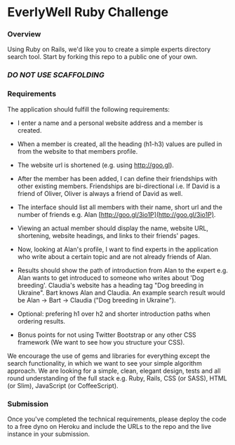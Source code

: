 # EverlyWell Ruby Challenge

### Overview

Using Ruby on Rails, we'd like you to create a simple experts directory search tool. Start by forking this repo to a public one of your own.

### _DO NOT USE SCAFFOLDING_

### Requirements

The application should fulfill the following requirements:

* I enter a name and a personal website address and a member is created.

* When a member is created, all the heading (h1-h3) values are pulled in from the website to that members profile.

* The website url is shortened (e.g. using http://goo.gl).

* After the member has been added, I can define their friendships with other existing members. Friendships are bi-directional i.e. If David is a friend of Oliver, Oliver is always a friend of David as well.

* The interface should list all members with their name, short url and the number of friends e.g. Alan [http://goo.gl/3io1P](http://goo.gl/3io1P).

* Viewing an actual member should display the name, website URL, shortening, website headings, and links to their friends' pages.

* Now, looking at Alan's profile, I want to find experts in the application who write about a certain topic and are not already friends of Alan.

* Results should show the path of introduction from Alan to the expert e.g. Alan wants to get introduced to someone who writes about 'Dog breeding'. Claudia's website has a heading tag "Dog breeding in Ukraine". Bart knows Alan and Claudia. An example search result would be Alan -> Bart -> Claudia ("Dog breeding in Ukraine").

* Optional: prefering h1 over h2 and shorter introduction paths when ordering results.

* Bonus points for not using Twitter Bootstrap or any other CSS framework (We want to see how you structure your CSS).

We encourage the use of gems and libraries for everything except the search functionality, in which we want to see your simple algorithm approach. We are looking for a simple, clean, elegant design, tests and all round understanding of the full stack e.g. Ruby, Rails, CSS (or SASS), HTML (or Slim), JavaScript (or CoffeeScript).

### Submission

Once you've completed the technical requirements, please deploy the code to a free dyno on Heroku and include the URLs to the repo and the live instance in your submission.
